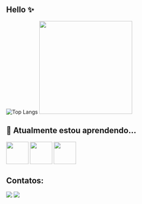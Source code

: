 ## Hello ✨

![Top Langs](https://github-readme-stats.vercel.app/api/top-langs/?username=mariavick&layout=compact&langs_count=7&theme=tokyonight)
<img src="https://media2.giphy.com/media/v1.Y2lkPTc5MGI3NjExcjU1a2RwbHl1dTJiejAzdnkwaXdodjZjamc4dnU5eWVpOGkza2MycSZlcD12MV9pbnRlcm5hbF9naWZfYnlfaWQmY3Q9Zw/7xInAMMXb2EDMSBSTX/giphy.gif" width="250"> 

## 🌱 Atualmente estou aprendendo...
<img loading="lazy" src="https://cdn.jsdelivr.net/gh/devicons/devicon@latest/icons/react/react-original-wordmark.svg" width="60" height="60"/> <img loading="lazy" src="https://cdn.jsdelivr.net/gh/devicons/devicon@latest/icons/nodejs/nodejs-original-wordmark.svg" width="60" height="60"/>
<img loading="lazy" src="https://cdn.jsdelivr.net/gh/devicons/devicon@latest/icons/java/java-original-wordmark.svg" width="60" height="60"/>

## Contatos:
<div>
<a href = "mailto:mariavivibibi120@gmail.com"><img loading="lazy" src="https://img.shields.io/badge/Gmail-D14836?style=for-the-badge&logo=gmail&logoColor=white" target="_blank"></a>
<a href="https://www.linkedin.com/in/mariavick/" target="_blank"><img loading="lazy" src="https://img.shields.io/badge/-LinkedIn-%230077B5?style=for-the-badge&logo=linkedin&logoColor=white" target="_blank"></a>   
</div>
